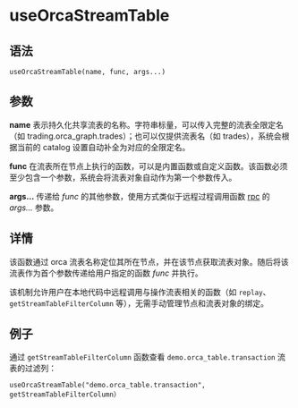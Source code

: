 # useOrcaStreamTable

## 语法

`useOrcaStreamTable(name, func, args...)`

## 参数

**name** 表示持久化共享流表的名称。字符串标量，可以传入完整的流表全限定名（如
trading.orca\_graph.trades）；也可以仅提供流表名（如 trades），系统会根据当前的 catalog 设置自动补全为对应的全限定名。

**func** 在流表所在节点上执行的函数，可以是内置函数或自定义函数。该函数必须至少包含一个参数，系统会将流表对象自动作为第一个参数传入。

**args…** 传递给 *func* 的其他参数，使用方式类似于远程过程调用函数 [rpc](../r/rpc.md) 的 *args…* 参数。

## 详情

该函数通过 orca 流表名称定位其所在节点，并在该节点获取流表对象。随后将该流表作为首个参数传递给用户指定的函数 *func* 并执行。

该机制允许用户在本地代码中远程调用与操作流表相关的函数（如
`replay`、`getStreamTableFilterColumn`
等），无需手动管理节点和流表对象的绑定。

## 例子

通过 `getStreamTableFilterColumn` 函数查看
`demo.orca_table.transaction` 流表的过滤列：

```
useOrcaStreamTable("demo.orca_table.transaction", getStreamTableFilterColumn）
```


